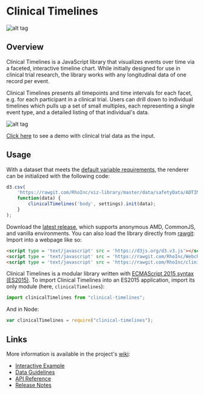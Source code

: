 # Clinical Timelines
![alt tag](https://user-images.githubusercontent.com/31038805/32514368-ccf98744-c3ca-11e7-890d-d10bba8350ff.gif)

## Overview
Clinical Timelines is a JavaScript library that visualizes events over time via a faceted, interactive timeline chart.
While initially designed for use in clinical trial research, the library works with any longitudinal data of one record per event.

Clinical Timelines presents all timepoints and time intervals for each facet, e.g. for each participant in a clinical trial.
Users can drill down to individual timelines which pulls up a set of small multiples, each representing a single event type, and a detailed listing of that individual's data.

![alt tag](https://user-images.githubusercontent.com/31038805/32617032-e90cc4aa-c541-11e7-8ec8-c8867de51c94.PNG)

[Click here](https://rhoinc.github.io/clinical-timelines/build/test-page/) to see a demo with clinical trial data as the input.

## Usage
With a dataset that meets the [default variable requirements](https://github.com/RhoInc/clinical-timelines/wiki/Data-Guidelines), the renderer can be initialized with the following code:

```javascript
d3.csv(
    'https://rawgit.com/RhoInc/viz-library/master/data/safetyData/ADTIMELINES.csv',
    function(data) {
        clinicalTimelines('body', settings).init(data);
    }
);
```

Download the [latest release](https://github.com/RhoInc/clinical-timelines/releases/latest), which supports anonymous AMD, CommonJS, and vanilla environments.
You can also load the library directly from [rawgit](https://rawgit.com/RhoInc/clinical-timelines/master/build/clinicalTimelines.js):
Import into a webpage like so:

```html
<script type = 'text/javascript' src = 'https://d3js.org/d3.v3.js'></script>
<script type = 'text/javascript' src = 'https://rawgit.com/RhoInc/Webcharts/master/build/webcharts.js'></script>
<script type = 'text/javascript' src = 'https://rawgit.com/RhoInc/clinical-timelines/master/build/clinicalTimelines.js'></script>
```

Clinical Timelines is a modular library written with [ECMAScript 2015 syntax (ES2015)](http://es6-features.org/).
To import Clinical Timelines into an ES2015 application, import its only module (here, `clinicalTimelines`):

```js
import clinicalTimelines from "clinical-timelines";
```

And in Node:

```js
var clinicalTimelines = require("clinical-timelines");
```
## Links
More information is available in the project's [wiki](https://github.com/RhoInc/clinical-timelines/wiki):

* [Interactive Example](https://rhoinc.github.io/clinical-timelines/test-page/)
* [Data Guidelines](https://github.com/RhoInc/clinical-timelines/wiki/Data-Guidelines)
* [API Reference](https://github.com/RhoInc/clinical-timelines/wiki/API)
* [Release Notes](https://github.com/RhoInc/clinical-timelines/releases)
